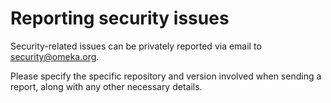 # Reporting security issues

Security-related issues can be privately reported via email to security@omeka.org.

Please specify the specific repository and version involved when sending a report, along with any other necessary details.

